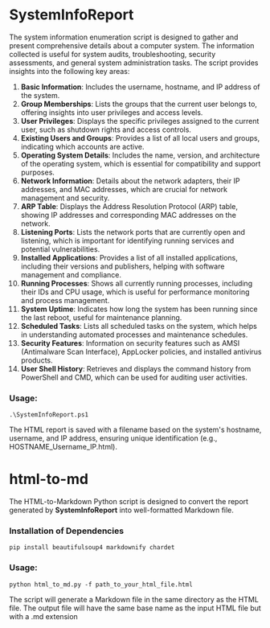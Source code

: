 # SystemInfoReport
The system information enumeration script is designed to gather and present comprehensive details about a computer system. The information collected is useful for system audits, troubleshooting, security assessments, and general system administration tasks. The script provides insights into the following key areas:

1. **Basic Information**: Includes the username, hostname, and IP address of the system.
2. **Group Memberships**: Lists the groups that the current user belongs to, offering insights into user privileges and access levels.
3. **User Privileges**: Displays the specific privileges assigned to the current user, such as shutdown rights and access controls.
4. **Existing Users and Groups**: Provides a list of all local users and groups, indicating which accounts are active.
5. **Operating System Details**: Includes the name, version, and architecture of the operating system, which is essential for compatibility and support purposes.
6. **Network Information**: Details about the network adapters, their IP addresses, and MAC addresses, which are crucial for network management and security.
7. **ARP Table**: Displays the Address Resolution Protocol (ARP) table, showing IP addresses and corresponding MAC addresses on the network.
8. **Listening Ports**: Lists the network ports that are currently open and listening, which is important for identifying running services and potential vulnerabilities.
9. **Installed Applications**: Provides a list of all installed applications, including their versions and publishers, helping with software management and compliance.
10. **Running Processes**: Shows all currently running processes, including their IDs and CPU usage, which is useful for performance monitoring and process management.
11. **System Uptime**: Indicates how long the system has been running since the last reboot, useful for maintenance planning.
12. **Scheduled Tasks**: Lists all scheduled tasks on the system, which helps in understanding automated processes and maintenance schedules.
13. **Security Features**: Information on security features such as AMSI (Antimalware Scan Interface), AppLocker policies, and installed antivirus products.
14. **User Shell History**: Retrieves and displays the command history from PowerShell and CMD, which can be used for auditing user activities.

### **Usage**:
`.\SystemInfoReport.ps1`

The HTML report is saved with a filename based on the system's hostname, username, and IP address, ensuring unique identification (e.g., HOSTNAME_Username_IP.html).

# html-to-md
The HTML-to-Markdown Python script is designed to convert the report generated by **SystemInfoReport** into well-formatted Markdown file.

### **Installation of Dependencies**
`pip install beautifulsoup4 markdownify chardet`

### **Usage**:
`python html_to_md.py -f path_to_your_html_file.html`

The script will generate a Markdown file in the same directory as the HTML file. The output file will have the same base name as the input HTML file but with a .md extension
